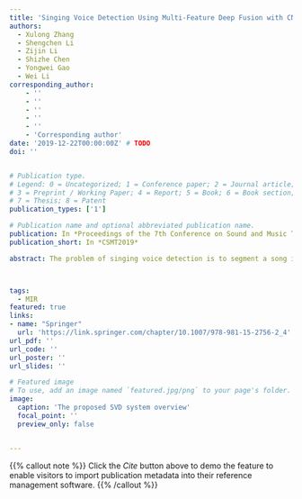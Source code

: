 ```yaml
---
title: 'Singing Voice Detection Using Multi-Feature Deep Fusion with CNN'
authors:
  - Xulong Zhang
  - Shengchen Li
  - Zijin Li
  - Shizhe Chen
  - Yongwei Gao
  - Wei Li 
corresponding_author:
    - ''
    - ''
    - ''
    - ''
    - ''
    - 'Corresponding author'
date: '2019-12-22T00:00:00Z' # TODO
doi: ''


# Publication type.
# Legend: 0 = Uncategorized; 1 = Conference paper; 2 = Journal article;
# 3 = Preprint / Working Paper; 4 = Report; 5 = Book; 6 = Book section;
# 7 = Thesis; 8 = Patent
publication_types: ['1']

# Publication name and optional abbreviated publication name.
publication: In *Proceedings of the 7th Conference on Sound and Music Technology*
publication_short: In *CSMT2019*

abstract: The problem of singing voice detection is to segment a song into vocal and non-vocal parts. Commonly used methods usually train a model on a set of frame-based features and then predict the unknown frames by the model. However, the multi-dimensional features are usually concatenated together for each frame, with little consideration of spatial information. Hence, a deep fusion method of the Multi-feature dimensions with Convolution Neural Networks (CNN) is proposed. A one dimension convolution is made on feature dimensions for each frames, then the high-level features obtained can be used for a direct binary classification. The performance of the proposed method is on par with the state-of-art methods on public dataset.



tags:
  - MIR
featured: true
links:
- name: "Springer"
  url: 'https://link.springer.com/chapter/10.1007/978-981-15-2756-2_4'
url_pdf: ''
url_code: ''
url_poster: ''
url_slides: ''

# Featured image
# To use, add an image named `featured.jpg/png` to your page's folder.
image:
  caption: 'The proposed SVD system overview'
  focal_point: ''
  preview_only: false


---
```


{{% callout note %}}
Click the _Cite_ button above to demo the feature to enable visitors to import publication metadata into their reference management software.
{{% /callout %}}

